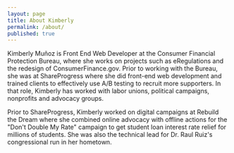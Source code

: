 ```yaml
---
layout: page
title: About Kimberly
permalink: /about/
published: true
---
```


Kimberly Muñoz is Front End Web Developer at the Consumer Financial Protection Bureau, where she works on projects such as eRegulations and the redesign of ConsumerFinance.gov. Prior to working with the Bureau, she was at ShareProgress where she did front-end web development and trained clients to effectively use A/B testing to recruit more supporters. In that role, Kimberly has worked with labor unions, political campaigns, nonprofits and advocacy groups.

Prior to ShareProgress, Kimberly worked on digital campaigns at Rebuild the Dream where she combined online advocacy with offline actions for the "Don't Double My Rate" campaign to get student loan interest rate relief for millions of students. She was also the technical lead for Dr. Raul Ruiz's congressional run in her hometown.
